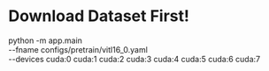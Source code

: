 # Download Dataset First!

python -m app.main \
  --fname configs/pretrain/vitl16_0.yaml \
  --devices cuda:0 cuda:1 cuda:2 cuda:3 cuda:4 cuda:5 cuda:6 cuda:7